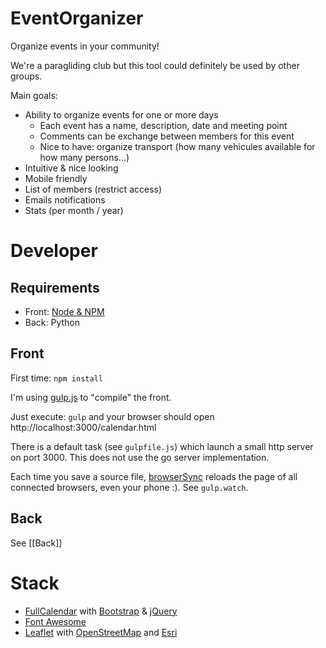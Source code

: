 # EventOrganizer

Organize events in your community!

We're a paragliding club but this tool could definitely be used by other groups.

Main goals:
* Ability to organize events for one or more days
  * Each event has a name, description, date and meeting point
  * Comments can be exchange between members for this event
  * Nice to have: organize transport (how many vehicules available for how many persons...)
* Intuitive & nice looking
* Mobile friendly
* List of members (restrict access)
* Emails notifications
* Stats (per month / year)


# Developer

## Requirements

* Front: [Node & NPM](https://nodejs.org/)
* Back: Python

## Front

First time: `npm install`

I'm using [gulp.js](https://gulpjs.com/) to "compile" the front.

Just execute: `gulp`
and your browser should open http://localhost:3000/calendar.html

There is a default task (see `gulpfile.js`) which launch a small http server on port 3000.
This does not use the go server implementation.

Each time you save a source file, [browserSync](https://www.browsersync.io) reloads the page of all connected browsers, even your phone :). See `gulp.watch`.


## Back

See [[Back]]


# Stack

* [FullCalendar](https://fullcalendar.io/) with [Bootstrap](https://getbootstrap.com) & [jQuery](https://jquery.com/)
* [Font Awesome](https://fontawesome.com/)
* [Leaflet](https://leafletjs.com) with [OpenStreetMap](https://www.openstreetmap.org/about) and [Esri](https://esri.github.io/esri-leaflet/)

